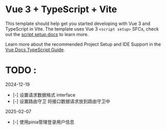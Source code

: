 # Vue 3 + TypeScript + Vite

This template should help get you started developing with Vue 3 and TypeScript in Vite. The template uses Vue 3 `<script setup>` SFCs, check out the [script setup docs](https://v3.vuejs.org/api/sfc-script-setup.html#sfc-script-setup) to learn more.

Learn more about the recommended Project Setup and IDE Support in the [Vue Docs TypeScript Guide](https://vuejs.org/guide/typescript/overview.html#project-setup).

# TODO :




2024-12-19
- [-] 设置请求数据格式 interface 
- [-] 设置路由守卫 将接口数据请求放到路由守卫中

2025-02-07
- [-] 使用pinia管理登录用户信息




